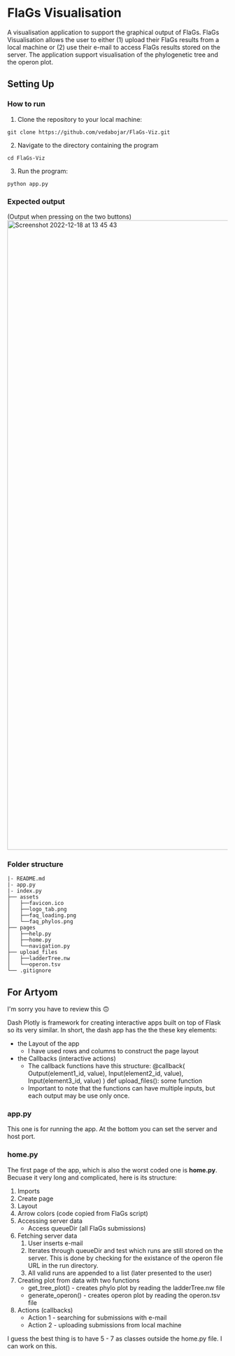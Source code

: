 # FlaGs Visualisation 
A visualisation application to support the graphical output of FlaGs. 
FlaGs Visualisation allows the user to either (1) upload their FlaGs 
results from a local machine or (2) use their e-mail to access FlaGs 
results stored on the server. The application support visualisation of 
the phylogenetic tree and the operon plot. 


## Setting Up

### How to run
1. Clone the repository to your local machine:
```
git clone https://github.com/vedabojar/FlaGs-Viz.git
```

2. Navigate to the directory containing the program
```
cd FlaGs-Viz
```

3. Run the program:
```
python app.py
```

### Expected output
(Output when pressing on the two buttons)
<img width="1438" alt="Screenshot 2022-12-18 at 13 45 43" src="https://user-images.githubusercontent.com/100831180/208305832-97365f2a-3fcc-47d0-a664-37dd774dcab7.png">


### Folder structure

```
|- README.md
|- app.py
|- index.py
├── assets
│   ├──favicon.ico
│   ├──logo_tab.png
│   ├──faq_loading.png
│   └──faq_phylos.png
├── pages
│   ├──help.py
│   ├──home.py
│   └──navigation.py
├── upload_files
│   ├──ladderTree.nw
│   └──operon.tsv
└── .gitignore
```

## For Artyom 
I'm sorry you have to review this 🙃

Dash Plotly is framework for creating interactive apps built on top of 
Flask so its very similar. In short, the dash app has the the these 
key elements:
- the Layout of the app
    * I have used rows and columns to construct the page layout
- the Callbacks (interactive actions)
    * The callback functions have this structure:
        @callback( 
            Output(element1_id, value),
            Input(element2_id, value),
            Input(element3_id, value)
        )
        def upload_files():
            some function
    * Important to note that the functions can have multiple inputs, but each
    output may be use only once. 

### **app.py**
This one is for running the app. At the bottom you can set the server and host
port. 


### **home.py**
The first page of the app, which is also the worst coded one is **home.py**.
Becuase it very long and complicated, here is its structure:
1. Imports
2. Create page
3. Layout
4. Arrow colors (code copied from FlaGs script)
5. Accessing server data
    * Access queueDir (all FlaGs submissions)
6. Fetching server data
    1. User inserts e-mail
    2. Iterates through queueDir and test which runs are still stored on the
    server. This is done by checking for the existance of the operon file URL
    in the run directory. 
    3. All valid runs are appended to a list (later presented to the user)
7. Creating plot from data with two functions
    * get_tree_plot() - creates phylo plot by reading the ladderTree.nw file
    * generate_operon() - creates operon plot by reading the operon.tsv file
8. Actions (callbacks)
    * Action 1 - searching for submissions with e-mail
    * Action 2 - uploading submissions from local machine

I guess the best thing is to have 5 - 7 as classes outside the home.py file.
I can work on this. 
